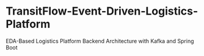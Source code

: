 # TransitFlow-Event-Driven-Logistics-Platform
EDA-Based Logistics Platform Backend Architecture with Kafka and Spring Boot
